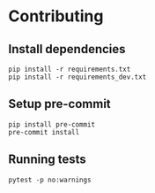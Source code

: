 # Contributing

## Install dependencies

```
pip install -r requirements.txt
pip install -r requirements_dev.txt
```

## Setup pre-commit

```
pip install pre-commit
pre-commit install
```

## Running tests

```
pytest -p no:warnings
```

